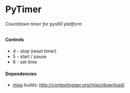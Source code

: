 # PyTimer
###### Countdown timer for pys60 platform


#### Controls
- 4 - stop (reset timer)
- 5 - start / pause
- 6 - set time

#### Dependencies
- [miso](https://github.com/contextlogger/miso) builds: http://contextlogger.org/miso/download/